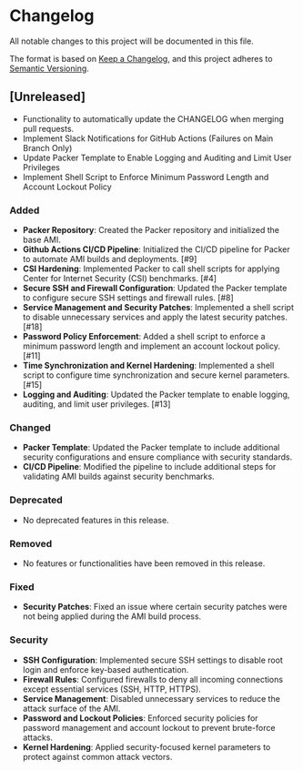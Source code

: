 # Changelog

All notable changes to this project will be documented in this file.

The format is based on [Keep a Changelog](https://keepachangelog.com/en/1.1.0/),
and this project adheres to [Semantic Versioning](https://semver.org/spec/v2.0.0.html).

## [Unreleased]

- Functionality to automatically update the CHANGELOG when merging pull requests.
- Implement Slack Notifications for GitHub Actions (Failures on Main Branch Only)
- Update Packer Template to Enable Logging and Auditing and Limit User Privileges
- Implement Shell Script to Enforce Minimum Password Length and Account Lockout Policy

### Added

- **Packer Repository**: Created the Packer repository and initialized the base AMI.
- **Github Actions CI/CD Pipeline**: Initialized the CI/CD pipeline for Packer to automate AMI builds and deployments. [#9]
- **CSI Hardening**: Implemented Packer to call shell scripts for applying Center for Internet Security (CSI) benchmarks. [#4]
- **Secure SSH and Firewall Configuration**: Updated the Packer template to configure secure SSH settings and firewall rules. [#8]
- **Service Management and Security Patches**: Implemented a shell script to disable unnecessary services and apply the latest security patches. [#18]
- **Password Policy Enforcement**: Added a shell script to enforce a minimum password length and implement an account lockout policy. [#11]
- **Time Synchronization and Kernel Hardening**: Implemented a shell script to configure time synchronization and secure kernel parameters. [#15]
- **Logging and Auditing**: Updated the Packer template to enable logging, auditing, and limit user privileges. [#13]

### Changed

- **Packer Template**: Updated the Packer template to include additional security configurations and ensure compliance with security standards.
- **CI/CD Pipeline**: Modified the pipeline to include additional steps for validating AMI builds against security benchmarks.

### Deprecated

- No deprecated features in this release.

### Removed

- No features or functionalities have been removed in this release.

### Fixed

- **Security Patches**: Fixed an issue where certain security patches were not being applied during the AMI build process.

### Security

- **SSH Configuration**: Implemented secure SSH settings to disable root login and enforce key-based authentication.
- **Firewall Rules**: Configured firewalls to deny all incoming connections except essential services (SSH, HTTP, HTTPS).
- **Service Management**: Disabled unnecessary services to reduce the attack surface of the AMI.
- **Password and Lockout Policies**: Enforced security policies for password management and account lockout to prevent brute-force attacks.
- **Kernel Hardening**: Applied security-focused kernel parameters to protect against common attack vectors.